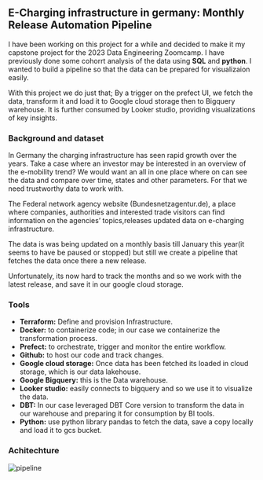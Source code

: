 ## E-Charging infrastructure in germany: Monthly Release Automation Pipeline
I have been  working on this project for a while and decided to make it my capstone project for the 2023 Data Engineering Zoomcamp. 
I have previously done some cohorrt analysis of the data using **SQL** and **python**.
I wanted to build  a pipeline so that the data can be prepared for visualizaion easily. 

With this project we do just that; By a trigger on the prefect UI, we fetch the data, 
transform it and load it to Google cloud storage then to Bigquery warehouse. 
It is further consumed by Looker studio, providing visualizations of key insights.

### Background and dataset
In Germany the charging infrastructure has seen rapid growth over the years.
Take a case where an investor may be interested in an overview of the e-mobility trend?
We would want an all in one place where on can see the data and compare over time, states and other parameters.
For that we need trustworthy data to work with.

The Federal network agency website (Bundesnetzagentur.de), a place where companies, authorities and interested trade visitors 
can find information on the agencies’ topics,releases updated data on e-charging infrastructure. 

The data is was being updated on a monthly basis till January this year(it seems to have be paused or stopped) but still we create a pipeline that fetches the data once there a new release.

Unfortunately, its now hard to track the months and so we work with the latest release, and save it in our google cloud storage.

### Tools
- **Terraform:** Define and provision Infrastructure.
- **Docker:** to containerize code; in our case we containerize the transformation process.
- **Prefect:** to orchestrate,  trigger and monitor the entire workflow.
- **Github:** to host our code and track changes.
- **Google cloud storage:** Once data has been fetched its loaded in cloud storage, which is our data lakehouse.
- **Google Bigquery:** this is the Data warehouse.
- **Looker studio:** easily connects to bigquery and so we use it to visualize the data.
- **DBT:** In our case leveraged DBT Core version to transform the data in our warehouse and preparing it for consumption by BI tools.
- **Python:** use python library pandas to fetch the data, save a copy locally and load it to gcs bucket.

### Achitechture
![pipeline](https://github.com/Konzisam/echarging_infrastracture_pipeline/blob/main/images/architechture.png)

